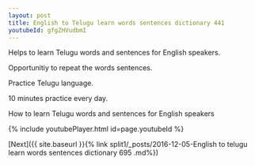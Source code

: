 ```yaml
---
layout: post
title: English to Telugu learn words sentences dictionary 441 
youtubeId: gfgZHVudbmI
---
```

 
 
Helps to learn Telugu words and sentences for English speakers.

Opportunitiy to repeat the words sentences. 

Practice Telugu language. 
 
10 minutes practice every day. 
 
How to learn Telugu words and sentences for English speakers 
 
{% include youtubePlayer.html id=page.youtubeId %}
 
 
[Next]({{ site.baseurl }}{% link  split1/_posts/2016-12-05-English to telugu learn words sentences dictionary 695 .md%})
 
